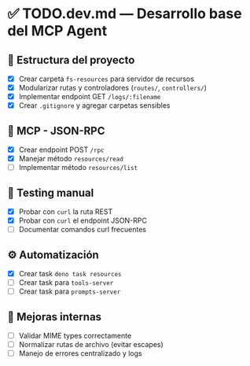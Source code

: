 # ✅ TODO.dev.md — Desarrollo base del MCP Agent

## 🧱 Estructura del proyecto
- [x] Crear carpeta `fs-resources` para servidor de recursos
- [x] Modularizar rutas y controladores (`routes/`, `controllers/`)
- [x] Implementar endpoint GET `/logs/:filename`
- [x] Crear `.gitignore` y agregar carpetas sensibles

## 🔌 MCP - JSON-RPC
- [x] Crear endpoint POST `/rpc`
- [x] Manejar método `resources/read`
- [ ] Implementar método `resources/list`

## 🧪 Testing manual
- [x] Probar con `curl` la ruta REST
- [x] Probar con `curl` el endpoint JSON-RPC
- [ ] Documentar comandos curl frecuentes

## ⚙️ Automatización
- [x] Crear task `deno task resources`
- [ ] Crear task para `tools-server`
- [ ] Crear task para `prompts-server`

## 🧹 Mejoras internas
- [ ] Validar MIME types correctamente
- [ ] Normalizar rutas de archivo (evitar escapes)
- [ ] Manejo de errores centralizado y logs
